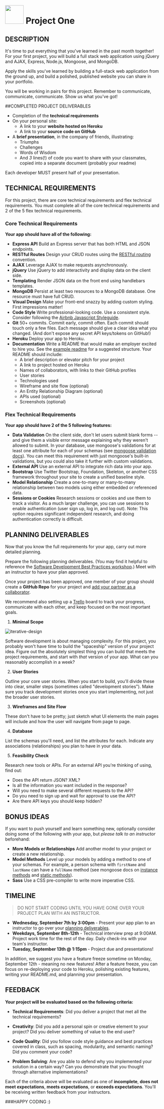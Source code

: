 # <img src="https://cloud.githubusercontent.com/assets/7833470/10423298/ea833a68-7079-11e5-84f8-0a925ab96893.png" width="60"> Project One

## DESCRIPTION

It's time to put everything that you've learned in the past month together! For your first project, you will build a full stack web application using jQuery and AJAX, Express, Node.js, Mongoose, and MongoDB.

Apply the skills you've learned by building a full-stack web application from the ground up, and build a polished, published website you can share in your portfolio.

You will be working in pairs for this project. Remember to communicate, communicate, communicate.  Show us what you've got!


##COMPLETED PROJECT DELIVERABLES

* Completion of the **technical requirements**
* On your personal site:
   - A link to your **website hosted on Heroku**
   - A link to your **source code on GitHub**
* A **brief presentation**, in the company of friends, illustrating:
    - Triumphs
    - Challenges
    - Words of Wisdom
    - And _3_ lines(!) of code you want to share with your classmates, copied into a separate document (probably your readme)

Each developer MUST present half of your presentation.

## TECHNICAL REQUIREMENTS

For this project, there are core technical requirements and flex technical requirements. You must complete all of the core technical requirements and 2 of the 5 flex technical requirements.

### Core Technical Requirements

**Your app should have all of the following:**
* **Express API** Build an Express server that has both HTML and JSON endpoints.
* **RESTful Routes** Design your CRUD routes using the [RESTful routing](http://restfulrouting.com/mappings/resources) convention.
* **AJAX** Leverage AJAX to make requests asynchronously.
* **jQuery** Use jQuery to add interactivity and display data on the client side.  
* **Templating** Render JSON data on the front end using handlebars templates.  
* **MongoDB** Persist at least two resources to a MongoDB database. One resource must have full CRUD.  
* **Visual Design** Make your front-end snazzy by adding custom styling. First impressions matter!
* **Code Style** Write professional-looking code. Use a consistent style. Consider following the [Airbnb Javascript Styleguide](https://github.com/airbnb/javascript/tree/master/es5).
* **Git** 50+ commits. Commit early, commit often. Each commit should touch only a few files. Each message should give a clear idea what you changed. (And don't expose any secret API keys/tokens on GitHub!)
* **Heroku** Deploy your app to Heroku.
* **Documentation** Write a README that would make an employer excited to hire you. See the [example readme](https://github.com/sf-wdi-31/readme-example) for a suggested structure. Your README should include:
   * A brief description or elevator pitch for your project
   * A link to project hosted on Heroku
   * Names of collaborators, with links to their GitHub profiles
   * User stories
   * Technologies used
   * Wireframe and site flow (optional)
   * An Entity Relationship Diagram (optional)
   * APIs used (optional)
   * Screenshots (optional)



### Flex Technical Requirements

**Your app should have 2 of the 5 following features:**
* **Data Validation** On the client side, don't let users submit blank forms -- and give them a visible error message explaining why they weren't allowed to submit.  In your database, use mongoose's validations for at least one attribute for each of your schemas (see <a href="http://mongoosejs.com/docs/validation.html">mongoose validation docs</a>). You can meet this requirement with just mongoose's built-in validations, but you could also take it further with custom validations.
* **External API** Use an external API to integrate rich data into your app.
* **Bootstrap** Use Twitter Bootstrap, Foundation, Skeleton, or another CSS framework throughout your site to create a unified baseline style.
* **Model Relationship** Create a one-to-many or many-to-many relationship between two models using either embedded or referenced data.
* **Sessions or Cookies** Research sessions or cookies and use them to track a visitor.  As a much larger challenge, you can use sessions to enable authentication (user sign up, log in, and log out). Note: This option requires significant independent research, and doing authentication correctly is difficult.


## PLANNING DELIVERABLES

Now that you know the full requirements for your app, carry out more detailed planning.

Prepare the following planning deliverables. (You may find it helpful to reference the [Software Development Best Practices workshop](https://github.com/sf-wdi-31/software-development-best-practices).) Meet with an instructor to have your plan approved.

Once your project has been approved, one member of your group should create a **GitHub Repo** for your project and [add your partner as a  collaborator](https://help.github.com/articles/adding-collaborators-to-a-personal-repository/).

We recommend also setting up a [Trello](https://trello.com) board to track your progress, communicate with each other, and keep focused on the most important goals.


1. **Minimal Scope**

  ![iterative-design](https://cloud.githubusercontent.com/assets/7833470/11330092/f76e7c50-9159-11e5-875f-748817e41afc.png)

  Software development is about managing complexity.  For this project, you probably won't have time to build the "spaceship" version of your project idea.  Figure out the absolutely simplest thing you can build that meets the project requirements, and start with *that* version of your app.  What can you reasonably accomplish in a week?  

2. **User Stories**

  Outline your core user stories. When you start to build, you'll divide these into clear, smaller steps (sometimes called "development stories").  Make sure you track development stories once you start implementing, not just the broader user stories.

3. **Wireframes and Site Flow**

  These don't have to be pretty; just sketch what UI elements the main pages will include and how the user will navigate from page to page.


4. **Database**

  List the schemas you'll need, and list the attributes for each.  Indicate any associations (relationships) you plan to have in your data.

5. **Feasibility Check**

  Research new tools or APIs. For an external API you're thinking of using, find out:
  * Does the API return JSON? XML?
  * Is all the information you want included in the response?
  * Will you need to make several different requests to the API?
  * Do you need to sign up and wait for approval to use the API?
  * Are there API keys you should keep hidden?

## BONUS IDEAS  
If you want to push yourself and learn something new, optionally consider doing some of the following with your app, but *please talk to an instructor* beforehand:

* **More Models or Relationships** Add another model to your project or create a new relationship.
* **Model Methods** Level up your models by adding a method to one of your schemas.  For example, a person schema with `firstName` and `lastName` can have a `fullName` method (see mongoose docs on [instance methods](http://mongoosejs.com/docs/guide.html#methods) and [static methods](http://mongoosejs.com/docs/guide.html#statics)).
* **Sass** Use a CSS pre-compiler to write more imperative CSS.

## TIMELINE

> DO NOT START CODING UNTIL YOU HAVE GONE OVER YOUR PROJECT PLAN WITH AN INSTRUCTOR.

* **Wednesday, September 7th by 3:00pm** - Present your app plan to an instructor to go over your [planning deliverables](./planning.md).
* **Weekdays, September 8th-12th** - Technical interview prep at 9:00AM. Project work time for the rest of the day. Daily check-ins with your team's instructor.
* **Tuesday, September 13th @ 1:15pm** - Project due and presentations!

In addition, we suggest you have a feature freeze sometime on Monday, September 12th - meaning no new features! After a feature freeze, you can focus on re-deploying your code to Heroku, polishing existing features, writing your README.md, and planning your presentation.

## FEEDBACK

**Your project will be evaluated based on the following criteria:**

* **Technical Requirements**: Did you deliver a project that met all the technical requirements?

* **Creativity**: Did you add a personal spin or creative element to your project? Did you deliver something of value to the end user?

* **Code Quality**: Did you follow code style guidance and best practices covered in class, such as spacing, modularity, and semantic naming? Did you comment your code?

* **Problem Solving**: Are you able to defend why you implemented your solution in a certain way? Can you demonstrate that you thought through alternative implementations?

Each of the criteria above will be evaluated as one of **incomplete**, **does not meet expectations**, **meets expectations**, or **exceeds expectations**. You'll be receiving written feedback from your instructors.


###HAPPY CODING :)
